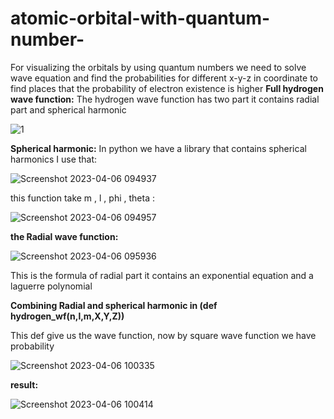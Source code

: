 # atomic-orbital-with-quantum-number-

For visualizing the orbitals by using quantum numbers we need to solve wave equation and find the 
probabilities for different x-y-z in coordinate to find places that the probability of electron existence is higher
**Full hydrogen wave function:**
The hydrogen wave function has two part it contains radial part and spherical harmonic




![1](https://user-images.githubusercontent.com/90906907/230291283-0de57c6d-ce41-4ca7-b7c8-e53b2fbffd70.png)

**Spherical harmonic:**
In python we have a library that contains spherical harmonics I use that:

![Screenshot 2023-04-06 094937](https://user-images.githubusercontent.com/90906907/230291340-f14b2f77-6c5f-4c7e-bc8f-e69c9518c476.png)

this function take m , l , phi , theta :

![Screenshot 2023-04-06 094957](https://user-images.githubusercontent.com/90906907/230291354-884ec85f-180c-43f6-96ca-598ad4f4b5b0.png)

**the Radial wave function:**

![Screenshot 2023-04-06 095936](https://user-images.githubusercontent.com/90906907/230291378-1bd26a8c-1505-4c68-bad6-73cc95bc822e.png)

 This is the formula of radial part it contains an exponential equation and a laguerre polynomial


**Combining Radial and spherical harmonic in (def hydrogen_wf(n,l,m,X,Y,Z))**

This def give us the wave function, now by square wave function we have probability

![Screenshot 2023-04-06 100335](https://user-images.githubusercontent.com/90906907/230291440-16b3b47d-fdb2-4901-a147-b7b547c75d74.png)

**result:**


![Screenshot 2023-04-06 100414](https://user-images.githubusercontent.com/90906907/230291462-bbe85160-d8cb-4439-8796-26cd5891aa56.png)
